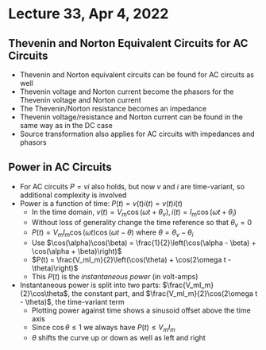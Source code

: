 # Lecture 33, Apr 4, 2022

## Thevenin and Norton Equivalent Circuits for AC Circuits

* Thevenin and Norton equivalent circuits can be found for AC circuits as well
* Thevenin voltage and Norton current become the phasors for the Thevenin voltage and Norton current
* The Thevenin/Norton resistance becomes an impedance
* Thevenin voltage/resistance and Norton current can be found in the same way as in the DC case
* Source transformation also applies for AC circuits with impedances and phasors

## Power in AC Circuits

* For AC circuits $P = vi$ also holds, but now $v$ and $i$ are time-variant, so additional complexity is involved
* Power is a function of time: $P(t) = v(t)i(t) = v(t)i(t)$
	* In the time domain, $v(t) = V_m\cos(\omega t + \theta _v), i(t) = I_m\cos(\omega t + \theta _i)$
	* Without loss of generality change the time reference so that $\theta _v = 0$
	* $P(t) = V_mI_m\cos(\omega t)\cos(\omega t - \theta)$ where $\theta = \theta _v - \theta _i$
	* Use $\cos(\alpha)\cos(\beta) = \frac{1}{2}\left(\cos(\alpha - \beta) + \cos(\alpha + \beta)\right)$
	* $P(t) = \frac{V_mI_m}{2}\left(\cos(\theta) + \cos(2\omega t - \theta)\right)$
	* This $P(t)$ is the *instantaneous power* (in volt-amps)
* Instantaneous power is split into two parts: $\frac{V_mI_m}{2}\cos\theta$, the constant part, and $\frac{V_mI_m}{2}\cos(2\omega t - \theta)$, the time-variant term
	* Plotting power against time shows a sinusoid offset above the time axis
	* Since $\cos \theta \leq 1$ we always have $P(t) \leq V_mI_m$
	* $\theta$ shifts the curve up or down as well as left and right

